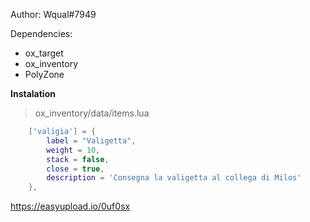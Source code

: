 Author: Wqual#7949

Dependencies:
- ox_target
- ox_inventory
- PolyZone

**Instalation**

> ox_inventory/data/items.lua
```lua
	['valigia'] = {
		label = "Valigetta",
		weight = 10,
		stack = false,
		close = true,
		description = 'Consegna la valigetta al collega di Milos'
	},
```

https://easyupload.io/0uf0sx
